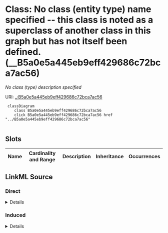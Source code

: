 

# Class: No class (entity type) name specified -- this class is noted as a superclass of another class in this graph but has not itself been defined. (__B5a0e5a445eb9eff429686c72bca7ac56)


_No class (type) description specified_







URI: [_:B5a0e5a445eb9eff429686c72bca7ac56](_:B5a0e5a445eb9eff429686c72bca7ac56)






```mermaid
 classDiagram
    class B5a0e5a445eb9eff429686c72bca7ac56
    click B5a0e5a445eb9eff429686c72bca7ac56 href "../B5a0e5a445eb9eff429686c72bca7ac56"
      
```




<!-- no inheritance hierarchy -->


## Slots

| Name | Cardinality and Range | Description | Inheritance | Occurrences |
| ---  | --- | --- | --- | --- |














## LinkML Source

<!-- TODO: investigate https://stackoverflow.com/questions/37606292/how-to-create-tabbed-code-blocks-in-mkdocs-or-sphinx -->

### Direct

<details>

```yaml
name: __B5a0e5a445eb9eff429686c72bca7ac56
conforms_to: No schema conformance document specified
description: No class (type) description specified
title: No class (entity type) name specified -- this class is noted as a superclass
  of another class in this graph but has not itself been defined.
from_schema: sawgraph-kg
rank: 1000
class_uri: _:B5a0e5a445eb9eff429686c72bca7ac56

```
</details>

### Induced

<details>

```yaml
name: __B5a0e5a445eb9eff429686c72bca7ac56
conforms_to: No schema conformance document specified
description: No class (type) description specified
title: No class (entity type) name specified -- this class is noted as a superclass
  of another class in this graph but has not itself been defined.
from_schema: sawgraph-kg
rank: 1000
class_uri: _:B5a0e5a445eb9eff429686c72bca7ac56

```
</details>